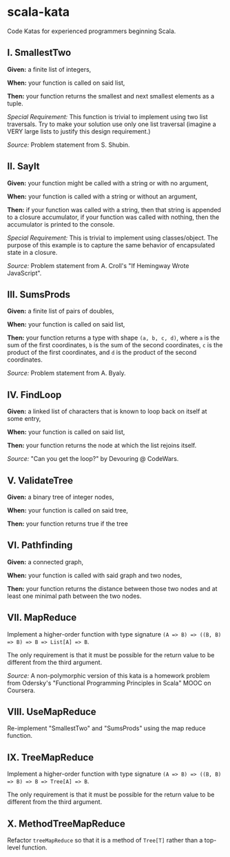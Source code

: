 # scala-kata

Code Katas for experienced programmers beginning Scala.

## I. SmallestTwo

**Given:** a finite list of integers,

**When:** your function is called on said list,

**Then:** your function returns the smallest and next smallest elements as a tuple.

_Special Requirement:_ This function is trivial to implement using two list traversals. Try to make your solution use only one list traversal (imagine a VERY large lists to justify this design requirement.)

_Source:_ Problem statement from S. Shubin.

## II. SayIt

**Given:** your function might be called with a string or with no argument,

**When:** your function is called with a string or without an argument,

**Then:** if your function was called with a string, then that string is appended to a closure accumulator, if your function was called with nothing, then the accumulator is printed to the console.

_Special Requirement:_ This is trivial to implement using classes/object. The purpose of this example is to capture the same behavior of encapsulated state in a closure.

_Source:_ Problem statement from A. Croll's "If Hemingway Wrote JavaScript".

## III. SumsProds

**Given:** a finite list of pairs of doubles,

**When:** your function is called on said list,

**Then:** your function returns a type with shape `(a, b, c, d)`, where `a` is the sum of the first coordinates, `b` is the sum of the second coordinates, `c` is the product of the first coordinates, and `d` is the product of the second coordinates.

_Source:_ Problem statement from A. Byaly.

## IV. FindLoop

**Given:** a linked list of characters that is known to loop back on itself at some entry,

**When:** your function is called on said list,

**Then:** your function returns the node at which the list rejoins itself.

_Source:_ "Can you get the loop?" by Devouring @ CodeWars.

## V. ValidateTree

**Given:** a binary tree of integer nodes,

**When:** your function is called on said tree,

**Then:** your function returns true if the tree

## VI. Pathfinding

**Given:** a connected graph,

**When:** your function is called with said graph and two nodes,

**Then:** your function returns the distance between those two nodes and at least one minimal path between the two nodes.

## VII. MapReduce

Implement a higher-order function with type signature `(A => B) => ((B, B) => B) => B => List[A] => B`.

The only requirement is that it must be possible for the return value to be different from the third argument.

_Source:_ A non-polymorphic version of this kata is a homework problem from Odersky's "Functional Programming Principles in Scala" MOOC on Coursera.

## VIII. UseMapReduce

Re-implement "SmallestTwo" and "SumsProds" using the map reduce function.

## IX. TreeMapReduce

Implement a higher-order function with type signature `(A => B) => ((B, B) => B) => B => Tree[A] => B`.

The only requirement is that it must be possible for the return value to be different from the third argument.

## X. MethodTreeMapReduce

Refactor `treeMapReduce` so that it is a method of `Tree[T]` rather than a top-level function.
